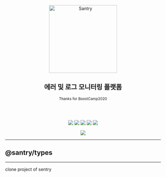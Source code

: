<div align="center">
	<br>
	<br>
	<img height="220" src="https://raw.githubusercontent.com/boostcamp-2020/Project11-A-Web-FE-Performance-Monitoring-SDK/master/media/santry-1.png" alt="Santry">
	<h2 align="center">에러 및 로그 모니터링 플랫폼
	</h2>
	<p align="center"><sup>Thanks for BoostCamp2020</sup></p>
	<br>
	<br>

<!--레포 정보-->
![](https://img.shields.io/github/commit-activity/w/boostcamp-2020/Project11-A-Web-FE-Performance-Monitoring-SDK)
![](https://img.shields.io/github/repo-size/boostcamp-2020/Project11-A-Web-FE-Performance-Monitoring-SDK)
![](https://img.shields.io/github/languages/code-size/boostcamp-2020/Project11-A-Web-FE-Performance-Monitoring-SDK)
![](https://img.shields.io/github/issues/boostcamp-2020/Project11-A-Web-FE-Performance-Monitoring-SDK)
![](https://img.shields.io/github/last-commit/boostcamp-2020/Project11-A-Web-FE-Performance-Monitoring-SDK)

![](https://i.imgur.com/j94i246.png)

</div>

---
## @santry/types
---

clone project of sentry 
